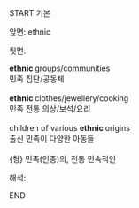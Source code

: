 START
기본

앞면:
ethnic


뒷면:
<div><b>ethnic </b>groups/communities </div><div>민족 집단/공동체</div><div><br></div><div><div><b>ethnic </b>clothes/jewellery/cooking </div><div>민족 전통 의상/보석/요리</div></div><div><br></div><div><div>children of various <b>ethnic </b>origins </div><div><div>출신 민족이 다양한 아동들</div></div></div><div><br></div><div>{형} 민족(인종)의, 전통 민속적인</div>


해석:

END